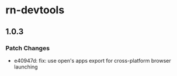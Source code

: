 # rn-devtools

## 1.0.3

### Patch Changes

- e40947d: fix: use open's apps export for cross-platform browser launching

